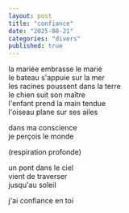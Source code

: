 ```yaml
---
layout: post
title: "confiance"
date: "2025-08-21"
categories: "divers"
published: true
---
```


la mariée embrasse le marié  
le bateau s'appuie sur la mer  
les racines poussent dans la terre  
le chien suit son maître  
l'enfant prend la main tendue  
l'oiseau plane sur ses ailes  

dans ma conscience  
je perçois le monde  

(respiration profonde)  

un pont dans le ciel  
vient de traverser  
jusqu'au soleil  

j'ai confiance en toi  
